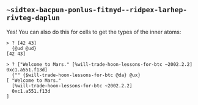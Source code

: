 ## `~sidtex-bacpun-ponlus-fitnyd--ridpex-larhep-rivteg-daplun`
Yes! You can also do this for cells to get the types of the inner atoms:

```
> ? [42 43]
  {@ud @ud}
[42 43]

> ? ["Welcome to Mars." [%will-trade-hoon-lessons-for-btc ~2002.2.2] 0xc1.a551.f13d]
  {"" {$will-trade-hoon-lessons-for-btc @da} @ux}
[ "Welcome to Mars."
  [%will-trade-hoon-lessons-for-btc ~2002.2.2]
  0xc1.a551.f13d
]
```